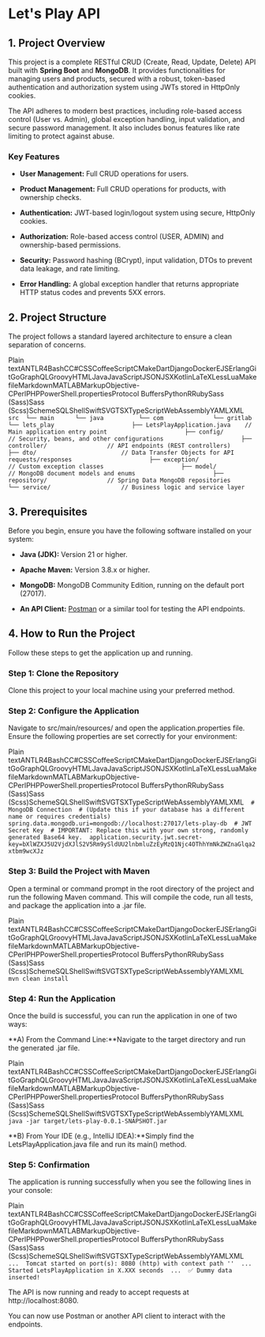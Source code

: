 Let's Play API
==============

1\. Project Overview
--------------------

This project is a complete RESTful CRUD (Create, Read, Update, Delete) API built with **Spring Boot** and **MongoDB**. It provides functionalities for managing users and products, secured with a robust, token-based authentication and authorization system using JWTs stored in HttpOnly cookies.

The API adheres to modern best practices, including role-based access control (User vs. Admin), global exception handling, input validation, and secure password management. It also includes bonus features like rate limiting to protect against abuse.

### Key Features

*   **User Management:** Full CRUD operations for users.
    
*   **Product Management:** Full CRUD operations for products, with ownership checks.
    
*   **Authentication:** JWT-based login/logout system using secure, HttpOnly cookies.
    
*   **Authorization:** Role-based access control (USER, ADMIN) and ownership-based permissions.
    
*   **Security:** Password hashing (BCrypt), input validation, DTOs to prevent data leakage, and rate limiting.
    
*   **Error Handling:** A global exception handler that returns appropriate HTTP status codes and prevents 5XX errors.
    

2\. Project Structure
---------------------

The project follows a standard layered architecture to ensure a clean separation of concerns.

Plain textANTLR4BashCC#CSSCoffeeScriptCMakeDartDjangoDockerEJSErlangGitGoGraphQLGroovyHTMLJavaJavaScriptJSONJSXKotlinLaTeXLessLuaMakefileMarkdownMATLABMarkupObjective-CPerlPHPPowerShell.propertiesProtocol BuffersPythonRRubySass (Sass)Sass (Scss)SchemeSQLShellSwiftSVGTSXTypeScriptWebAssemblyYAMLXML`   src  └── main      └── java          └── com              └── gritlab                  └── lets_play                      ├── LetsPlayApplication.java    // Main application entry point                      ├── config/                     // Security, beans, and other configurations                      ├── controller/                 // API endpoints (REST controllers)                      ├── dto/                        // Data Transfer Objects for API requests/responses                      ├── exception/                  // Custom exception classes                      ├── model/                      // MongoDB document models and enums                      ├── repository/                 // Spring Data MongoDB repositories                      └── service/                    // Business logic and service layer   `

3\. Prerequisites
-----------------

Before you begin, ensure you have the following software installed on your system:

*   **Java (JDK):** Version 21 or higher.
    
*   **Apache Maven:** Version 3.8.x or higher.
    
*   **MongoDB:** MongoDB Community Edition, running on the default port (27017).
    
*   **An API Client:** [Postman](https://www.postman.com/) or a similar tool for testing the API endpoints.
    

4\. How to Run the Project
--------------------------

Follow these steps to get the application up and running.

### Step 1: Clone the Repository

Clone this project to your local machine using your preferred method.

### Step 2: Configure the Application

Navigate to src/main/resources/ and open the application.properties file. Ensure the following properties are set correctly for your environment:

Plain textANTLR4BashCC#CSSCoffeeScriptCMakeDartDjangoDockerEJSErlangGitGoGraphQLGroovyHTMLJavaJavaScriptJSONJSXKotlinLaTeXLessLuaMakefileMarkdownMATLABMarkupObjective-CPerlPHPPowerShell.propertiesProtocol BuffersPythonRRubySass (Sass)Sass (Scss)SchemeSQLShellSwiftSVGTSXTypeScriptWebAssemblyYAMLXML`   # MongoDB Connection  # (Update this if your database has a different name or requires credentials)  spring.data.mongodb.uri=mongodb://localhost:27017/lets-play-db  # JWT Secret Key  # IMPORTANT: Replace this with your own strong, randomly generated Base64 key.  application.security.jwt.secret-key=bXlWZXJ5U2VjdXJlS2V5Rm9ySldUU2lnbmluZzEyMzQ1Njc4OThhYmNkZWZnaGlqa2xtbm9wcXJz   `

### Step 3: Build the Project with Maven

Open a terminal or command prompt in the root directory of the project and run the following Maven command. This will compile the code, run all tests, and package the application into a .jar file.

Plain textANTLR4BashCC#CSSCoffeeScriptCMakeDartDjangoDockerEJSErlangGitGoGraphQLGroovyHTMLJavaJavaScriptJSONJSXKotlinLaTeXLessLuaMakefileMarkdownMATLABMarkupObjective-CPerlPHPPowerShell.propertiesProtocol BuffersPythonRRubySass (Sass)Sass (Scss)SchemeSQLShellSwiftSVGTSXTypeScriptWebAssemblyYAMLXML`   mvn clean install   `

### Step 4: Run the Application

Once the build is successful, you can run the application in one of two ways:

**A) From the Command Line:**Navigate to the target directory and run the generated .jar file.

Plain textANTLR4BashCC#CSSCoffeeScriptCMakeDartDjangoDockerEJSErlangGitGoGraphQLGroovyHTMLJavaJavaScriptJSONJSXKotlinLaTeXLessLuaMakefileMarkdownMATLABMarkupObjective-CPerlPHPPowerShell.propertiesProtocol BuffersPythonRRubySass (Sass)Sass (Scss)SchemeSQLShellSwiftSVGTSXTypeScriptWebAssemblyYAMLXML`   java -jar target/lets-play-0.0.1-SNAPSHOT.jar   `

**B) From Your IDE (e.g., IntelliJ IDEA):**Simply find the LetsPlayApplication.java file and run its main() method.

### Step 5: Confirmation

The application is running successfully when you see the following lines in your console:

Plain textANTLR4BashCC#CSSCoffeeScriptCMakeDartDjangoDockerEJSErlangGitGoGraphQLGroovyHTMLJavaJavaScriptJSONJSXKotlinLaTeXLessLuaMakefileMarkdownMATLABMarkupObjective-CPerlPHPPowerShell.propertiesProtocol BuffersPythonRRubySass (Sass)Sass (Scss)SchemeSQLShellSwiftSVGTSXTypeScriptWebAssemblyYAMLXML`   ...  Tomcat started on port(s): 8080 (http) with context path ''  ...  Started LetsPlayApplication in X.XXX seconds  ...  ✅ Dummy data inserted!   `

The API is now running and ready to accept requests at http://localhost:8080.

You can now use Postman or another API client to interact with the endpoints.
